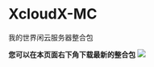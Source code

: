 # XcloudX-MC
我的世界闲云服务器整合包<br>

**您可以在本页面右下角下载最新的整合包**
![](https://youke1.picui.cn/s1/2025/09/07/68bc67246782c.png)
